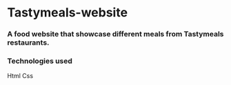 # Tastymeals-website

### A food website that showcase different meals from Tastymeals restaurants.

### Technologies used
Html 
Css

